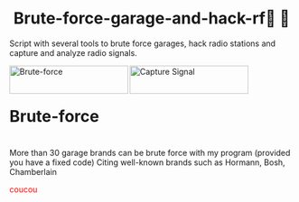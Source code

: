 # <h1 align="center">Brute-force-garage-and-hack-rf🏡 📡</h1>
Script with several tools to brute force garages, hack radio stations and capture and analyze radio signals.
<p><img align="left" src="https://cdn.buymeacoffee.com/buttons/v2/default-yellow.png" height="50" width="210" alt="Brute-force" /></a><a href="https://ko-fi.com/Capture Signal"> <img align="left" src="https://cdn.ko-fi.com/cdn/kofi3.png?v=3" height="50" width="210" alt="Capture Signal" /></a></p><br><br>

# Brute-force
# 
More than 30 garage brands can be brute force with my program (provided you have a fixed code)
Citing well-known brands such as Hormann, Bosh, Chamberlain
<p style="color: red;">coucou</p>

